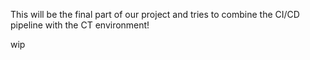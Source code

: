 This will be the final part of our project and tries to combine the CI/CD pipeline with the CT environment!

wip

